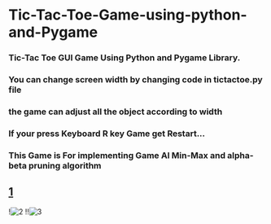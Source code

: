 ﻿# Tic-Tac-Toe-Game-using-python-and-Pygame

### Tic-Tac Toe GUI Game Using Python and Pygame Library.
### You can change screen width by changing code in tictactoe.py file
### the game can adjust all the object according to width
### If your press Keyboard R key Game get Restart...
### This Game is For implementing Game AI Min-Max and alpha-beta pruning algorithm




## [1](https://user-images.githubusercontent.com/34002165/197868283-86e904ea-0850-4cab-941d-b3f53496fef3.png)
!![2](https://user-images.githubusercontent.com/34002165/197868292-58f9fec1-8cee-4154-ae74-be23636dd518.png)
!!![3](https://user-images.githubusercontent.com/34002165/197868298-3238b04b-6fa9-4106-be76-cb1dee2ad164.png)
